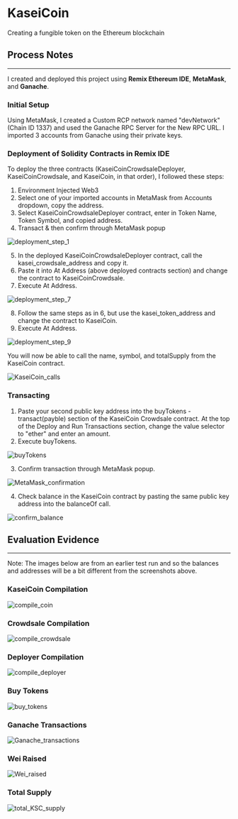 # **KaseiCoin**
Creating a fungible  token on the Ethereum blockchain


## **Process Notes**

---

I created and deployed this project using **Remix Ethereum IDE**, **MetaMask**, and **Ganache**.


### **Initial Setup**
Using MetaMask, I created a Custom RCP network named "devNetwork" (Chain ID 1337) and used the Ganache RPC Server for the New RPC URL. I imported 3 accounts from Ganache using their private keys.

### **Deployment of Solidity Contracts in Remix IDE**
To deploy the three contracts (KaseiCoinCrowdsaleDeployer, KaseiCoinCrowdsale, and KaseiCoin, in that order), I followed these steps:

1) Environment Injected Web3
2) Select one of your imported accounts in MetaMask from Accounts dropdown, copy the address.
3) Select KaseiCoinCrowdsaleDeployer contract, enter in Token Name, Token Symbol, and copied address.
4) Transact & then confirm through MetaMask popup

![deployment_step_1](Deployment_Step_1.png)

5) In the deployed KaseiCoinCrowdsaleDeployer contract, call the kasei_crowdsale_address and copy it.
6) Paste it into At Address (above deployed contracts section) and change the contract to KaseiCoinCrowdsale.
7) Execute At Address.

![deployment_step_7](Deployment_Step_7.png)

8) Follow the same steps as in 6, but use the kasei_token_address and change the contract to KaseiCoin.
9) Execute At Address.

![deployment_step_9](Deployment_Step_9.png)

You will now be able to call the name, symbol, and totalSupply from the KaseiCoin contract.

![KaseiCoin_calls](KaseiCoin_Calls_Confirmation.png)

### **Transacting**

1) Paste your second public key address into the buyTokens - transact(payble) section of the KaseiCoin Crowdsale contract. At the top of the Deploy and Run Transactions section, change the value selector to "ether" and enter an amount.
2) Execute buyTokens.

![buyTokens](buyTokens_info.png)

3) Confirm transaction through MetaMask popup.

![MetaMask_confirmation](MetaMask_confirm_buy.png)

4) Check balance in the KaseiCoin contract by pasting the same public key address into the balanceOf call.

![confirm_balance](confirm_balance.png)


## **Evaluation Evidence**

---

Note: The images below are from an earlier test run and so the balances and addresses will be a bit different from the screenshots above.

### KaseiCoin Compilation
![compile_coin](KaseiCoin_Token_Compile_Execution.png)

### Crowdsale Compilation
![compile_crowdsale](KaseiCoin_Crowdsale_Compile_Execution.png)

### Deployer Compilation
![compile_deployer](KaseiCoin_Crowdsale_Deployer_Compile_Execution.png)

### Buy Tokens
![buy_tokens](KaseiCoin_Buy_Tokens_Execution.png)

### Ganache Transactions
![Ganache_transactions](KaseiCoin_Ganache_Transactions.png)

### Wei Raised
![Wei_raised](KaseiCoin_Wei_Raised_Execution.png)

### Total Supply
![total_KSC_supply](KaseiCoin_Total_Supply_Execution.png)

